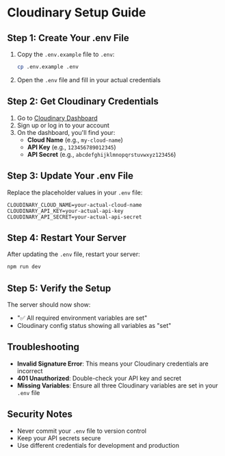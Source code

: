 # Cloudinary Setup Guide

## Step 1: Create Your .env File
1. Copy the `.env.example` file to `.env`:
   ```bash
   cp .env.example .env
   ```

2. Open the `.env` file and fill in your actual credentials

## Step 2: Get Cloudinary Credentials
1. Go to [Cloudinary Dashboard](https://cloudinary.com/console)
2. Sign up or log in to your account
3. On the dashboard, you'll find your:
   - **Cloud Name** (e.g., `my-cloud-name`)
   - **API Key** (e.g., `123456789012345`)
   - **API Secret** (e.g., `abcdefghijklmnopqrstuvwxyz123456`)

## Step 3: Update Your .env File
Replace the placeholder values in your `.env` file:

```env
CLOUDINARY_CLOUD_NAME=your-actual-cloud-name
CLOUDINARY_API_KEY=your-actual-api-key
CLOUDINARY_API_SECRET=your-actual-api-secret
```

## Step 4: Restart Your Server
After updating the `.env` file, restart your server:
```bash
npm run dev
```

## Step 5: Verify the Setup
The server should now show:
- "✅ All required environment variables are set"
- Cloudinary config status showing all variables as "set"

## Troubleshooting
- **Invalid Signature Error**: This means your Cloudinary credentials are incorrect
- **401 Unauthorized**: Double-check your API key and secret
- **Missing Variables**: Ensure all three Cloudinary variables are set in your `.env` file

## Security Notes
- Never commit your `.env` file to version control
- Keep your API secrets secure
- Use different credentials for development and production
